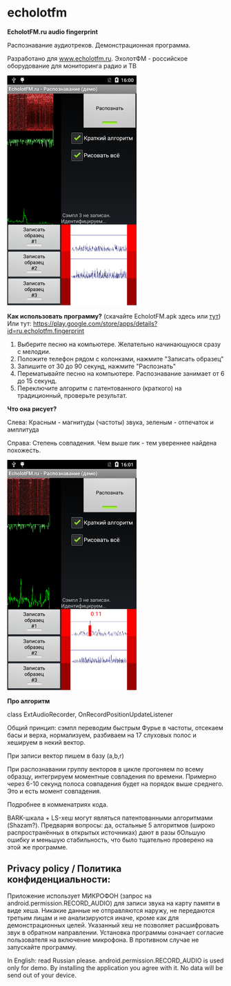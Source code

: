 # echolotfm

**EcholotFM.ru audio fingerprint**

Распознавание аудиотреков. Демонстрационная программа.

Разработано для www.echolotfm.ru.  ЭхолотФМ - российское оборудование для мониторинга радио и ТВ

<img width=300 src=device-2016-07-01-150014.png>

**Как использовать программу?** (скачайте EcholotFM.apk здесь или <a href=https://yadi.sk/d/zA8WYQGmsvyvZ>тут</a>) 
Или тут: https://play.google.com/store/apps/details?id=ru.echolotfm.fingerprint

1. Выберите песню на компьютере. Желательно начинающуюся сразу с мелодии.
2. Положите телефон рядом с колонками, нажмите "Записать образец"
3. Запишите от 30 до 90 секунд, нажмите "Распознать"
4. Перематывайте песню на компьютере. Распознавание занимает от 6 до 15 секунд.
5. Переключите алгоритм с патентованного (краткого) на традиционный, проверьте результат.

**Что она рисует?**

Слева: 
Красным - магнитуды (частоты) звука, зеленым - отпечаток и амплитуда

Справа:
Степень совпадения. Чем выше пик - тем увереннее найдена похожесть. 

<img width=300 src=device-2016-07-01-150135.png>


**Про алгоритм**

class ExtAudioRecorder, OnRecordPositionUpdateListener

Общий принцип: сэмпл переводим быстрым Фурье в частоты, отсекаем басы и верха, нормализуем, разбиваем на 17 слуховых полос и хешируем в некий вектор.

При записи вектор пишем в базу (a,b,r)

При распознавании группу векторов в цикле прогоняем по всему образцу, интегрируем моментные совпадения по времени. Примерно через 6-10 секунд полоса совпадения будет на порядок выше среднего. Это и есть момент совпадения.

Подробнее в комменатриях кода.

BARK-шкала + LS-хеш могут являться патентованными алгоритмами (Shazam?). Предваряя вопросы: да, остальные 5 алгоритмов (широко распространённых в открытых источниках) дают в разы бОльшую ошибку и меньшую стабильность, что было тщательно проверено на этой же программе.


 <h2>Privacy policy / Политика конфиденциальности:</h2>

 Приложение использует МИКРОФОН (запрос на android.permission.RECORD_AUDIO) для записи звука на карту памяти в виде хеша.
 Никакие данные не отправляются наружу, не передаются третьим лицам и не анализируются иначе, кроме как для демонстрационных целей.
 Указанный хеш не позволяет расшифровать звук в обратном направлении.
 Установка программы означает согласие пользователя на включение микрофона. В противном случае не запускайте программу.

 In English: read Russian please. android.permission.RECORD_AUDIO is used only for demo. By installing the application you agree with it. No data will be send out of your device.